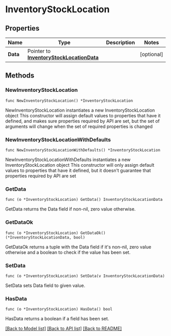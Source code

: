 # InventoryStockLocation

## Properties

Name | Type | Description | Notes
------------ | ------------- | ------------- | -------------
**Data** | Pointer to [**InventoryStockLocationData**](InventoryStockLocationData.md) |  | [optional] 

## Methods

### NewInventoryStockLocation

`func NewInventoryStockLocation() *InventoryStockLocation`

NewInventoryStockLocation instantiates a new InventoryStockLocation object
This constructor will assign default values to properties that have it defined,
and makes sure properties required by API are set, but the set of arguments
will change when the set of required properties is changed

### NewInventoryStockLocationWithDefaults

`func NewInventoryStockLocationWithDefaults() *InventoryStockLocation`

NewInventoryStockLocationWithDefaults instantiates a new InventoryStockLocation object
This constructor will only assign default values to properties that have it defined,
but it doesn't guarantee that properties required by API are set

### GetData

`func (o *InventoryStockLocation) GetData() InventoryStockLocationData`

GetData returns the Data field if non-nil, zero value otherwise.

### GetDataOk

`func (o *InventoryStockLocation) GetDataOk() (*InventoryStockLocationData, bool)`

GetDataOk returns a tuple with the Data field if it's non-nil, zero value otherwise
and a boolean to check if the value has been set.

### SetData

`func (o *InventoryStockLocation) SetData(v InventoryStockLocationData)`

SetData sets Data field to given value.

### HasData

`func (o *InventoryStockLocation) HasData() bool`

HasData returns a boolean if a field has been set.


[[Back to Model list]](../README.md#documentation-for-models) [[Back to API list]](../README.md#documentation-for-api-endpoints) [[Back to README]](../README.md)


